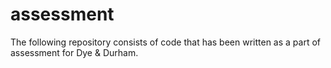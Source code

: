# assessment
The following repository consists of code that has been written as a part of assessment for Dye & Durham.
